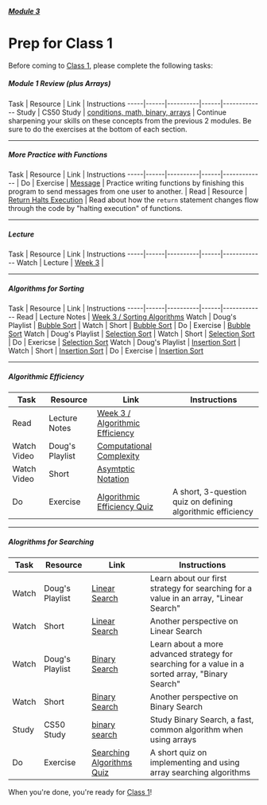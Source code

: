 ##### [Module 3](../..)

# Prep for Class 1

Before coming to [Class 1](../class1), please complete the following tasks:

##### Module 1 Review (plus Arrays)
Task | Resource | Link | Instructions
-----|------|----------|------|-------------
Study | CS50 Study | [conditions, math, binary, arrays](https://study.cs50.net/loops?toc=conditions,math,binary,arrays) | Continue sharpening your skills on these concepts from the previous 2 modules. Be sure to do the exercises at the bottom of each section.

***

##### More Practice with Functions
Task | Resource | Link | Instructions
-----|------|----------|------|-------------
| Do | Exercise | [Message](../exercises/message) | Practice writing functions by finishing this program to send messages from one user to another.
| Read | Resource | [Return Halts Execution](../resources/return-halts-execution) | Read about how the `return` statement changes flow through the code by "halting execution" of functions.

***

##### Lecture
Task | Resource | Link | Instructions
-----|------|----------|------|-------------
Watch | Lecture | [Week 3](https://www.youtube.com/watch?v=IEOO5UToo6A) | 

***

##### Algorithms for Sorting
Task | Resource | Link | Instructions
-----|------|----------|------|-------------
Read | Lecture Notes | [Week 3 / Sorting Algorithms](http://cdn.cs50.net/2015/fall/lectures/3/m/notes3m/notes3m.html#sorting_algorithms)
Watch | Doug's Playlist | [Bubble Sort](https://www.youtube.com/watch?v=Ui97-_n5xjo&list=PLhQjrBD2T382Bh-sc1w74c4V6_G2byC-T&index=4) |
Watch | Short | [Bubble Sort](https://www.youtube.com/watch?v=8Kp-8OGwphY&index=3&list=PLhQjrBD2T3814twtDT9AHu1fnzHB0yAiE) |
Do | Exercise | [Bubble Sort](../exercises/bubble-sort)
Watch | Doug's Playlist | [Selection Sort](https://www.youtube.com/watch?v=lx9G71uLXIg&list=PLhQjrBD2T382Bh-sc1w74c4V6_G2byC-T&index=3) |
Watch | Short | [Selection Sort](https://www.youtube.com/watch?v=f8hXR_Hvybo&index=7&list=PLhQjrBD2T3814twtDT9AHu1fnzHB0yAiE) |
Do | Exericse | [Selection Sort](../exercises/selection-sort)
Watch | Doug's Playlist | [Insertion Sort](https://www.youtube.com/watch?v=TwGb6ohsvUU&list=PLhQjrBD2T382Bh-sc1w74c4V6_G2byC-T&index=5) |
Watch | Short | [Insertion Sort](https://www.youtube.com/watch?v=DFG-XuyPYUQ&index=4&list=PLhQjrBD2T3814twtDT9AHu1fnzHB0yAiE) |
Do | Exercise | [Insertion Sort](../exercises/insertion-sort)

***

##### Algorithmic Efficiency
Task | Resource | Link | Instructions
-----|------|------|-------------
Read | Lecture Notes | [Week 3 / Algorithmic Efficiency](http://cdn.cs50.net/2015/fall/lectures/3/m/notes3m/notes3m.html#algorithmic_efficiency)
Watch Video | Doug's Playlist | [Computational Complexity](https://www.youtube.com/watch?v=IM9sHGlYV5A&list=PLhQjrBD2T382Bh-sc1w74c4V6_G2byC-T&index=2)
Watch Video | Short | [Asymtptic Notation](http://cs50.tv/2012/fall/shorts/asymptotic_notation/asymptotic_notation-720p.mp4)
Do | Exercise | [Algorithmic Efficiency Quiz](../exercises/algorithmic-efficiency) | A short, 3-question quiz on defining algorithmic efficiency

***

##### Alogrithms for Searching
Task | Resource | Link | Instructions
-----|----------|------|-------------
Watch | Doug's Playlist | [Linear Search](https://www.youtube.com/watch?v=vZWfKBdSgXI&index=7&list=PLhQjrBD2T382Bh-sc1w74c4V6_G2byC-T) | Learn about our first strategy for searching for a value in an array, "Linear Search"
Watch | Short | [Linear Search](https://www.youtube.com/watch?v=CX2CYIJLwfg&list=PLhQjrBD2T3814twtDT9AHu1fnzHB0yAiE&index=5) | Another perspective on Linear Search
Watch | Doug's Playlist | [Binary Search](https://www.youtube.com/watch?v=5xlIPT1FRcA&index=8&list=PLhQjrBD2T382Bh-sc1w74c4V6_G2byC-T) | Learn about a more advanced strategy for searching for a value in a sorted array, "Binary Search"
Watch | Short | [Binary Search](https://www.youtube.com/watch?v=D5SrAga1pno&index=2&list=PLhQjrBD2T3814twtDT9AHu1fnzHB0yAiE) | Another perspective on Binary Search
Study | CS50 Study | [binary search](https://study.cs50.net/binary_search?toc=binary_search) | Study Binary Search, a fast, common algorithm when using arrays
Do | Exercise | [Searching Algorithms Quiz](../exercises/searching-algorithms) | A short quiz on implementing and using array searching algorithms

When you're done, you're ready for [Class 1](../class1)!
